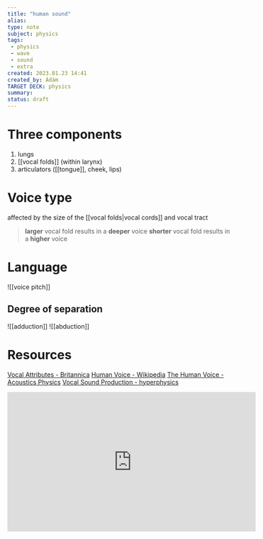 ```yaml
---
title: "human sound"
alias: 
type: note
subject: physics
tags:
 - physics
 - wave 
 - sound
 - extra
created: 2023.01.23 14:41
created_by: Ádám
TARGET DECK: physics
summary: 
status: draft 
---
```

# Three components
1. lungs
2. [[vocal folds]] (within larynx)
3. articulators ([[tongue]], cheek, lips)

# Voice type 
affected by the size of the [[vocal folds|vocal cords]] and vocal tract
>**larger** vocal fold results in a **deeper** voice
>**shorter** vocal fold results in a **higher** voice

# Language
![[voice pitch]]

## Degree of separation
![[adduction]]
![[abduction]]

# Resources
[Vocal Attributes - Britannica](https://www.britannica.com/topic/speech-language/Vocal-attributes)
[Human Voice - Wikipedia](https://en.wikipedia.org/wiki/Human_voice) 
[The Human Voice - Acoustics Physics](https://acoustics-physics.weebly.com/the-physics.html) 
[Vocal Sound Production - hyperphysics](http://hyperphysics.phy-astr.gsu.edu/hbase/Music/voice.html#:~:text=The%20process%20of%20converting%20the,pitch%20of%20the%20sound%20produced.) 

<iframe width="560" height="315" src="https://www.youtube.com/embed/JF8rlKuSoFM" title="YouTube video player" frameborder="0" allow="accelerometer; autoplay; clipboard-write; encrypted-media; gyroscope; picture-in-picture; web-share" style=“border-radius:10px;” allowfullscreen></iframe> 

